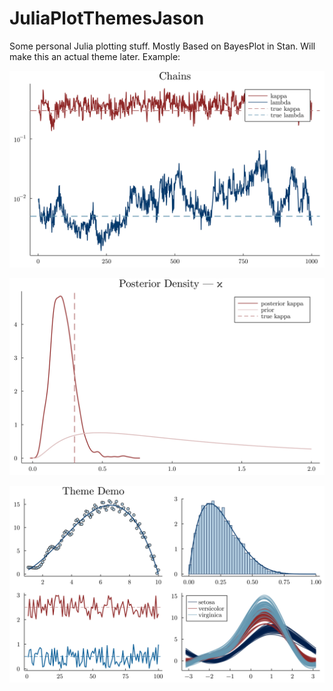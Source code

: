 # JuliaPlotThemesJason

Some personal Julia plotting stuff. Mostly Based on BayesPlot in Stan. Will make this an actual theme later. Example:

![e1](e1.png)

![e2](e2.png)

![e32](e32.png)




